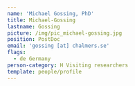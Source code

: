 ```yaml
---
name: 'Michael Gossing, PhD'
title: Michael-Gossing
lastname: Gossing
picture: /img/pic_michael-gossing.jpg
position: PostDoc
email: 'gossing [at] chalmers.se'
flags:
  - de Germany
person-category: H Visiting researchers
template: people/profile
---
```



